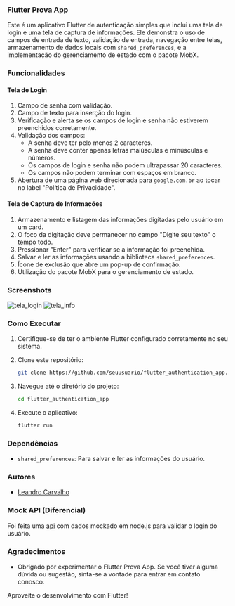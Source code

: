 ### Flutter Prova App

Este é um aplicativo Flutter de autenticação simples que inclui uma tela de login e uma tela de captura de informações. Ele demonstra o uso de campos de entrada de texto, validação de entrada, navegação entre telas, armazenamento de dados locais com `shared_preferences`, e a implementação do gerenciamento de estado com o pacote MobX.

### Funcionalidades

#### Tela de Login

1. Campo de senha com validação.
2. Campo de texto para inserção do login.
3. Verificação e alerta se os campos de login e senha não estiverem preenchidos corretamente.
4. Validação dos campos:
   - A senha deve ter pelo menos 2 caracteres.
   - A senha deve conter apenas letras maiúsculas e minúsculas e números.
   - Os campos de login e senha não podem ultrapassar 20 caracteres.
   - Os campos não podem terminar com espaços em branco.
5. Abertura de uma página web direcionada para `google.com.br` ao tocar no label "Política de Privacidade".

#### Tela de Captura de Informações

1. Armazenamento e listagem das informações digitadas pelo usuário em um card.
2. O foco da digitação deve permanecer no campo "Digite seu texto" o tempo todo.
3. Pressionar "Enter" para verificar se a informação foi preenchida.
4. Salvar e ler as informações usando a biblioteca `shared_preferences`.
5. Ícone de exclusão que abre um pop-up de confirmação.
6. Utilização do pacote MobX para o gerenciamento de estado.

### Screenshots

![tela_login](https://github.com/leandrucarvalho/flutter_prova_target_sistemas/assets/56963289/24133162-88ea-4ebe-9048-6c0b9a475bb4)
![tela_info](https://github.com/leandrucarvalho/flutter_prova_target_sistemas/assets/56963289/978ea7e8-5ae5-4a97-9d1e-a7c51a7fbe31)


### Como Executar

1. Certifique-se de ter o ambiente Flutter configurado corretamente no seu sistema.

2. Clone este repositório:

   ```bash
   git clone https://github.com/seuusuario/flutter_authentication_app.git
   ```

3. Navegue até o diretório do projeto:

   ```bash
   cd flutter_authentication_app
   ```

4. Execute o aplicativo:

   ```bash
   flutter run
   ```

### Dependências

- `shared_preferences`: Para salvar e ler as informações do usuário.

### Autores

- [Leandro Carvalho](https://github.com/leandrucarvalho)

### Mock API (Diferencial)

Foi feita uma [api](https://github.com/leandrucarvalho/api_login_target_prova) com dados mockado em node.js para validar o login do usuário. 

### Agradecimentos

- Obrigado por experimentar o Flutter Prova App. Se você tiver alguma dúvida ou sugestão, sinta-se à vontade para entrar em contato conosco.

Aproveite o desenvolvimento com Flutter!
